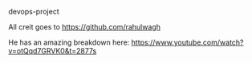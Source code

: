 devops-project

All creit goes to https://github.com/rahulwagh

He has an amazing breakdown here: https://www.youtube.com/watch?v=otQqd7GRVK0&t=2877s
